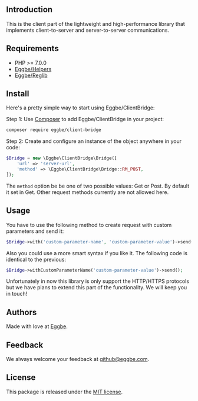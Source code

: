 ## Introduction
This is the client part of the lightweight and high-performance library that implements client-to-server and server-to-server communications.       


## Requirements
* PHP >= 7.0.0
* [Eggbe/Helpers](https://github.com/eggbe/helpers)
* [Eggbe/Reglib](https://github.com/eggbe/reglib)


## Install
Here's a pretty simple way to start using Eggbe/ClientBridge:


Step 1: Use [Composer](http://getcomposer.org) to add Eggbe/ClientBridge in your project: 

```bash
composer require eggbe/client-bridge
```


Step 2: Create and configure an instance of the object anywhere in your code:

```php
$Bridge = new \Eggbe\ClientBridge\Bridge([
	'url' => 'server-url',
	'method' => \Eggbe\ClientBridge\Bridge::RM_POST,
]);
```

The `method` option be be one of two possible values: Get or Post. By default it set in Get. Other request methods currently are not allowed here. 
   

## Usage
You have to use the following method to create request with custom parameters and send it: 

```php
$Bridge->with('custom-parameter-name', 'custom-parameter-value')->send();
```
 
Also you could use a more smart syntax if you like it. The following code is identical to the previous:  

```php
$Bridge->withCustomParameterName('custom-parameter-value')->send();
```

Unfortunately in now this library is only support the HTTP/HTTPS protocols but we have plans to extend this part of the functionality. We will keep you in touch!


## Authors
Made with love at [Eggbe](http://eggbe.com).


## Feedback 
We always welcome your feedback at [github@eggbe.com](mailto:github@eggbe.com).


## License
This package is released under the [MIT license](https://github.com/eggbe/client-bridge/blob/master/LICENSE).

